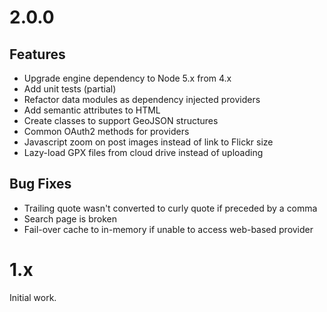 # 2.0.0
## Features
- Upgrade engine dependency to Node 5.x from 4.x
- Add unit tests (partial)
- Refactor data modules as dependency injected providers
- Add semantic attributes to HTML
- Create classes to support GeoJSON structures
- Common OAuth2 methods for providers
- Javascript zoom on post images instead of link to Flickr size
- Lazy-load GPX files from cloud drive instead of uploading

## Bug Fixes
- Trailing quote wasn't converted to curly quote if preceded by a comma
- Search page is broken
- Fail-over cache to in-memory if unable to access web-based provider

# 1.x
Initial work.